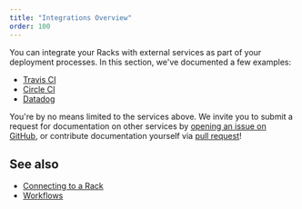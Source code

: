 ```yaml
---
title: "Integrations Overview"
order: 100
---
```


You can integrate your Racks with external services as part of your deployment processes. In this section, we've documented a few examples:

* [Travis CI](/docs/travis-ci/)
* [Circle CI](/docs/circle-ci/)
* [Datadog](/docs/datadog/)

You're by no means limited to the services above. We invite you to submit a request for documentation on other services by [opening an issue on GitHub](https://github.com/convox/site/issues), or contribute documentation yourself via [pull request](https://github.com/convox/site)!

## See also

* [Connecting to a Rack](/docs/connecting-to-a-rack/)
* [Workflows](/docs/workflows/)

